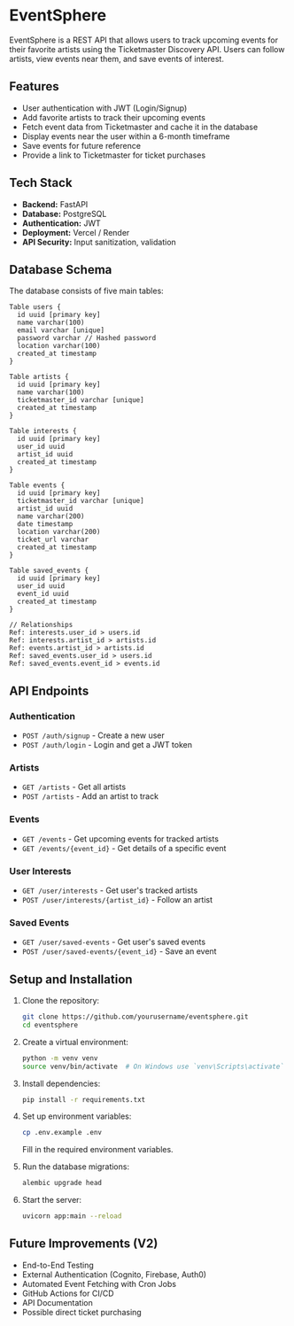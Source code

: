 # EventSphere

EventSphere is a REST API that allows users to track upcoming events for their favorite artists using the Ticketmaster Discovery API. Users can follow artists, view events near them, and save events of interest.

## Features
- User authentication with JWT (Login/Signup)
- Add favorite artists to track their upcoming events
- Fetch event data from Ticketmaster and cache it in the database
- Display events near the user within a 6-month timeframe
- Save events for future reference
- Provide a link to Ticketmaster for ticket purchases

## Tech Stack
- **Backend:** FastAPI
- **Database:** PostgreSQL
- **Authentication:** JWT
- **Deployment:** Vercel / Render
- **API Security:** Input sanitization, validation

## Database Schema
The database consists of five main tables:

```dbml
Table users {
  id uuid [primary key]
  name varchar(100)
  email varchar [unique]
  password varchar // Hashed password
  location varchar(100)
  created_at timestamp
}

Table artists {
  id uuid [primary key]
  name varchar(100)
  ticketmaster_id varchar [unique]
  created_at timestamp
}

Table interests {
  id uuid [primary key]
  user_id uuid
  artist_id uuid
  created_at timestamp
}

Table events {
  id uuid [primary key]
  ticketmaster_id varchar [unique]
  artist_id uuid
  name varchar(200)
  date timestamp
  location varchar(200)
  ticket_url varchar
  created_at timestamp
}

Table saved_events {
  id uuid [primary key]
  user_id uuid
  event_id uuid
  created_at timestamp
}

// Relationships
Ref: interests.user_id > users.id
Ref: interests.artist_id > artists.id
Ref: events.artist_id > artists.id
Ref: saved_events.user_id > users.id
Ref: saved_events.event_id > events.id
```

## API Endpoints
### Authentication
- `POST /auth/signup` - Create a new user
- `POST /auth/login` - Login and get a JWT token

### Artists
- `GET /artists` - Get all artists
- `POST /artists` - Add an artist to track

### Events
- `GET /events` - Get upcoming events for tracked artists
- `GET /events/{event_id}` - Get details of a specific event

### User Interests
- `GET /user/interests` - Get user's tracked artists
- `POST /user/interests/{artist_id}` - Follow an artist

### Saved Events
- `GET /user/saved-events` - Get user's saved events
- `POST /user/saved-events/{event_id}` - Save an event

## Setup and Installation
1. Clone the repository:
   ```sh
   git clone https://github.com/yourusername/eventsphere.git
   cd eventsphere
   ```
2. Create a virtual environment:
   ```sh
   python -m venv venv
   source venv/bin/activate  # On Windows use `venv\Scripts\activate`
   ```
3. Install dependencies:
   ```sh
   pip install -r requirements.txt
   ```
4. Set up environment variables:
   ```sh
   cp .env.example .env
   ```
   Fill in the required environment variables.

5. Run the database migrations:
   ```sh
   alembic upgrade head
   ```
6. Start the server:
   ```sh
   uvicorn app:main --reload
   ```

## Future Improvements (V2)
- End-to-End Testing
- External Authentication (Cognito, Firebase, Auth0)
- Automated Event Fetching with Cron Jobs
- GitHub Actions for CI/CD
- API Documentation
- Possible direct ticket purchasing

